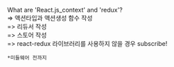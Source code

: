 What are 'React.js_context' and 'redux'? <br>
  => 액션타입과 액션생성 함수 작성<br>
  => 리듀서 작성 <br>
  => 스토어 작성 <br>
  => react-redux 라이브러리를 사용하지 않을 경우 subscribe! <br>

    *미들웨어 전까지

